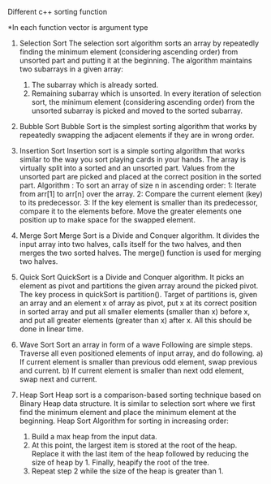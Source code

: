 Different c++ sorting function

*In each function vector<int> is argument type

1. Selection Sort
   The selection sort algorithm sorts an array by repeatedly finding the minimum element (considering ascending order) from unsorted part and putting it at the beginning. 
   The algorithm maintains two subarrays in a given array:
   1) The subarray which is already sorted.
   2) Remaining subarray which is unsorted.
   In every iteration of selection sort, the minimum element (considering ascending order) from the unsorted subarray is picked and moved to the sorted subarray.

2. Bubble Sort
   Bubble Sort is the simplest sorting algorithm that works by repeatedly swapping the adjacent elements if they are in wrong order.

3. Insertion Sort
   Insertion sort is a simple sorting algorithm that works similar to the way you sort playing cards in your hands. The array is virtually split into a sorted and an unsorted part. Values from the unsorted part are picked and placed at the correct position in the sorted part.
   Algorithm :
   To sort an array of size n in ascending order: 
   1: Iterate from arr[1] to arr[n] over the array. 
   2: Compare the current element (key) to its predecessor. 
   3: If the key element is smaller than its predecessor, compare it to the elements before. Move the greater elements one position up to make space for the swapped element.

4. Merge Sort
   Merge Sort is a Divide and Conquer algorithm. It divides the input array into two halves, calls itself for the two halves, and then merges the two sorted halves. The merge() function is used for merging two halves. 

5. Quick Sort
   QuickSort is a Divide and Conquer algorithm. It picks an element as pivot and partitions the given array around the picked pivot. 
   The key process in quickSort is partition(). Target of partitions is, given an array and an element x of array as pivot, put x at its correct position in sorted array and put all smaller elements (smaller than x) before x, and put all greater elements (greater than x) after x. All this should be done in linear time.

6. Wave Sort
   Sort an array in form of a wave
   Following are simple steps. 
   Traverse all even positioned elements of input array, and do following. 
   a) If current element is smaller than previous odd element, swap previous and current. 
   b) If current element is smaller than next odd element, swap next and current.

7. Heap Sort
   Heap sort is a comparison-based sorting technique based on Binary Heap data structure. It is similar to selection sort where we first find the minimum element and place the minimum element at the beginning.
   Heap Sort Algorithm for sorting in increasing order: 
   1. Build a max heap from the input data. 
   2. At this point, the largest item is stored at the root of the heap. Replace it with the last item of the heap followed by reducing the size of heap by 1. Finally, heapify the root of the tree. 
   3. Repeat step 2 while the size of the heap is greater than 1.